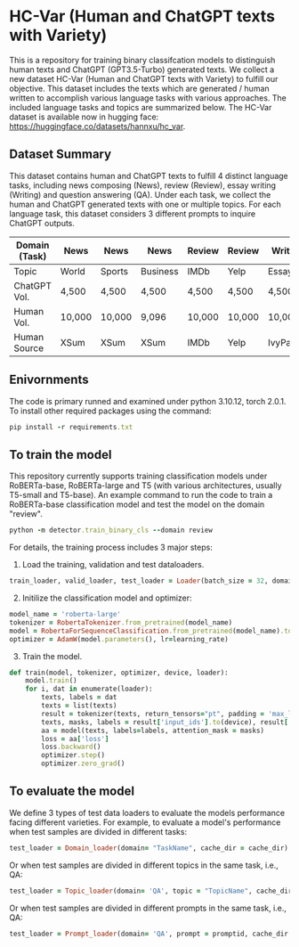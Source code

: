 # HC-Var (Human and ChatGPT texts with Variety)
This is a repository for training binary classifcation models to distinguish human texts and ChatGPT (GPT3.5-Turbo) generated texts.
We collect a new dataset HC-Var (Human and ChatGPT texts with Variety) to fulfill our objective. 
This dataset includes the texts which are generated / human written to accomplish various language tasks with various approaches. 
The included language tasks and topics are summarized below. 
The HC-Var dataset is available now in hugging face: https://huggingface.co/datasets/hannxu/hc_var. 

## Dataset Summary
This dataset contains human and ChatGPT texts to fulfill 4 distinct language tasks, including news composing (News), review (Review), essay writing (Writing) and question answering (QA). Under each task, 
we collect the human and ChatGPT generated texts with one or multiple topics. 
For each language task, this dataset considers 3 different prompts to inquire ChatGPT outputs. 

| Domain (Task) | News   | News   | News     | Review | Review | Writing  | QA      | QA      | QA      | QA      |
|---------------|--------|--------|----------|--------|--------|----------|---------|---------|---------|---------|
| Topic         | World  | Sports | Business | IMDb   | Yelp   | Essay    | Finance | Histroy | Medical | Science |
| ChatGPT Vol.  | 4,500  | 4,500  | 4,500    | 4,500  | 4,500  | 4,500    | 4,500   | 4,500   | 4,500   | 4,500   |
| Human Vol.    | 10,000 | 10,000 | 9,096    | 10,000 | 10,000 | 10,000   | 10,000  | 10,000  | 10,000  | 10,000  |
| Human Source  | XSum   | XSum   | XSum     | IMDb   | Yelp   | IvyPanda | FiQA    | Reddit  | MedQuad | Reddit  |


## Enivornments
The code is primary runned and examined under python 3.10.12, torch 2.0.1. To install other required packages using the command:
```ruby
pip install -r requirements.txt
```
## To train the model
This repository currently supports training classification models under RoBERTa-base, RoBERTa-large and T5 (with various architectures, usually T5-small and T5-base).
An example command to run the code to train a RoBERTa-base classification model and test the model on the domain "review".
```ruby
python -m detector.train_binary_cls --domain review 
```
For details, the training process includes 3 major steps:
1. Load the training, validation and test dataloaders.
```ruby
train_loader, valid_loader, test_loader = Loader(batch_size = 32, domain=domain, cache_dir = cache_dir)
```
2. Initilize the classification model and optimizer:
```ruby
model_name = 'roberta-large' 
tokenizer = RobertaTokenizer.from_pretrained(model_name)
model = RobertaForSequenceClassification.from_pretrained(model_name).to(device)
optimizer = AdamW(model.parameters(), lr=learning_rate)
```
3. Train the model.
```ruby
def train(model, tokenizer, optimizer, device, loader):
    model.train()
    for i, dat in enumerate(loader):
        texts, labels = dat
        texts = list(texts)
        result = tokenizer(texts, return_tensors="pt", padding = 'max_length', max_length = 256, truncation=True)
        texts, masks, labels = result['input_ids'].to(device), result['attention_mask'].to(device), labels.to(device)
        aa = model(texts, labels=labels, attention_mask = masks)
        loss = aa['loss']
        loss.backward()
        optimizer.step()
        optimizer.zero_grad()
```
## To evaluate the model
We define 3 types of test data loaders to evaluate the models performance facing different varieties.
For example, to evaluate a model's performance when test samples are divided in different tasks:
```ruby
test_loader = Domain_loader(domain= "TaskName", cache_dir = cache_dir)  ## TaskName can be News, Review, Writing, QA
```
Or when test samples are divided in different topics in the same task, i.e., QA:
```ruby
test_loader = Topic_loader(domain= 'QA', topic = "TopicName", cache_dir = cache_dir)  ## TopicName can be history, finance, medical, science
```
Or when test samples are divided in different prompts in the same task, i.e., QA:
```ruby
test_loader = Prompt_loader(domain= 'QA', prompt = promptid, cache_dir = cache_dir)  ## promptid can be "P1", "P2", "P3"
```

